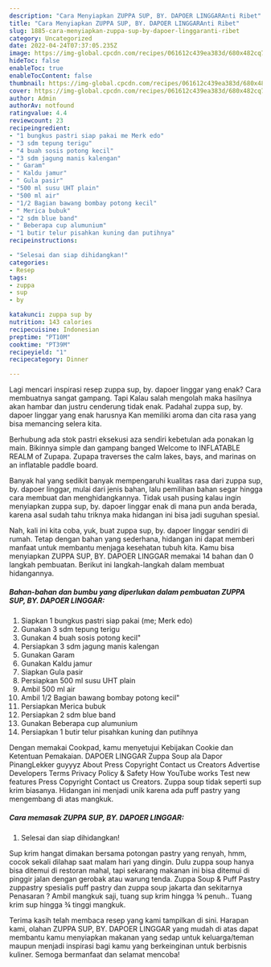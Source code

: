```yaml
---
description: "Cara Menyiapkan ZUPPA SUP, BY. DAPOER LINGGARAnti Ribet"
title: "Cara Menyiapkan ZUPPA SUP, BY. DAPOER LINGGARAnti Ribet"
slug: 1885-cara-menyiapkan-zuppa-sup-by-dapoer-linggaranti-ribet
category: Uncategorized
date: 2022-04-24T07:37:05.235Z
image: https://img-global.cpcdn.com/recipes/061612c439ea383d/680x482cq70/zuppa-sup-by-dapoer-linggar-foto-resep-utama.jpg
hideToc: false
enableToc: true
enableTocContent: false
thumbnail: https://img-global.cpcdn.com/recipes/061612c439ea383d/680x482cq70/zuppa-sup-by-dapoer-linggar-foto-resep-utama.jpg
cover: https://img-global.cpcdn.com/recipes/061612c439ea383d/680x482cq70/zuppa-sup-by-dapoer-linggar-foto-resep-utama.jpg
author: Admin
authorAv: notfound
ratingvalue: 4.4
reviewcount: 23
recipeingredient:
- "1 bungkus pastri siap pakai me Merk edo"
- "3 sdm tepung terigu"
- "4 buah sosis potong kecil"
- "3 sdm jagung manis kalengan"
- " Garam"
- " Kaldu jamur"
- " Gula pasir"
- "500 ml susu UHT plain"
- "500 ml air"
- "1/2 Bagian bawang bombay potong kecil"
- " Merica bubuk"
- "2 sdm blue band"
- " Beberapa cup alumunium"
- "1 butir telur pisahkan kuning dan putihnya"
recipeinstructions:

- "Selesai dan siap dihidangkan!"
categories:
- Resep
tags:
- zuppa
- sup
- by

katakunci: zuppa sup by 
nutrition: 143 calories
recipecuisine: Indonesian
preptime: "PT10M"
cooktime: "PT39M"
recipeyield: "1"
recipecategory: Dinner

---
```



Lagi mencari inspirasi resep zuppa sup, by. dapoer linggar yang enak? Cara membuatnya sangat gampang. Tapi Kalau salah mengolah maka hasilnya akan hambar dan justru cenderung tidak enak. Padahal zuppa sup, by. dapoer linggar yang enak harusnya Kan memiliki aroma dan cita rasa yang bisa memancing selera kita.


Berhubung ada stok pastri eksekusi aza sendiri kebetulan ada ponakan lg main. Bikinnya simple dan gampang banged Welcome to INFLATABLE REALM of Zupapa. Zupapa traverses the calm lakes, bays, and marinas on an inflatable paddle board.

Banyak hal yang sedikit banyak mempengaruhi kualitas rasa dari zuppa sup, by. dapoer linggar, mulai dari jenis bahan, lalu pemilihan bahan segar hingga cara membuat dan menghidangkannya. Tidak usah pusing kalau ingin menyiapkan zuppa sup, by. dapoer linggar enak di mana pun anda berada, karena asal sudah tahu triknya maka hidangan ini bisa jadi suguhan spesial.


Nah, kali ini kita coba, yuk, buat zuppa sup, by. dapoer linggar sendiri di rumah. Tetap dengan bahan yang sederhana, hidangan ini dapat memberi manfaat untuk membantu menjaga kesehatan tubuh kita. Kamu bisa menyiapkan ZUPPA SUP, BY. DAPOER LINGGAR memakai 14 bahan dan 0 langkah pembuatan. Berikut ini langkah-langkah dalam membuat hidangannya.

<!--inarticleads1-->

##### Bahan-bahan dan bumbu yang diperlukan dalam pembuatan ZUPPA SUP, BY. DAPOER LINGGAR:

1. Siapkan 1 bungkus pastri siap pakai (me; Merk edo)
1. Gunakan 3 sdm tepung terigu
1. Gunakan 4 buah sosis potong kecil&#34;
1. Persiapkan 3 sdm jagung manis kalengan
1. Gunakan  Garam
1. Gunakan  Kaldu jamur
1. Siapkan  Gula pasir
1. Persiapkan 500 ml susu UHT plain
1. Ambil 500 ml air
1. Ambil 1/2 Bagian bawang bombay potong kecil&#34;
1. Persiapkan  Merica bubuk
1. Persiapkan 2 sdm blue band
1. Gunakan  Beberapa cup alumunium
1. Persiapkan 1 butir telur pisahkan kuning dan putihnya


Dengan memakai Cookpad, kamu menyetujui Kebijakan Cookie dan Ketentuan Pemakaian. DAPOER LINGGAR Zuppa Soup ala Dapor PinangLekker guyyyz About Press Copyright Contact us Creators Advertise Developers Terms Privacy Policy &amp; Safety How YouTube works Test new features Press Copyright Contact us Creators. Zuppa soup tidak seperti sup krim biasanya. Hidangan ini menjadi unik karena ada puff pastry yang mengembang di atas mangkuk. 

<!--inarticleads2-->

##### Cara memasak ZUPPA SUP, BY. DAPOER LINGGAR:


1. Selesai dan siap dihidangkan!

Sup krim hangat dimakan bersama potongan pastry yang renyah, hmm, cocok sekali dilahap saat malam hari yang dingin. Dulu zuppa soup hanya bisa ditemui di restoran mahal, tapi sekarang makanan ini bisa ditemui di pinggir jalan dengan gerobak atau warung tenda. Zuppa Soup &amp; Puff Pastry zuppastry spesialis puff pastry dan zuppa soup jakarta dan sekitarnya Penasaran ? Ambil mangkuk saji, tuang sup krim hingga ¾ penuh.. Tuang krim sup hingga ¾ tinggi mangkuk. 

Terima kasih telah membaca resep yang kami tampilkan di sini. Harapan kami, olahan ZUPPA SUP, BY. DAPOER LINGGAR yang mudah di atas dapat membantu kamu menyiapkan makanan yang sedap untuk keluarga/teman maupun menjadi inspirasi bagi kamu yang berkeinginan untuk berbisnis kuliner. Semoga bermanfaat dan selamat mencoba!
